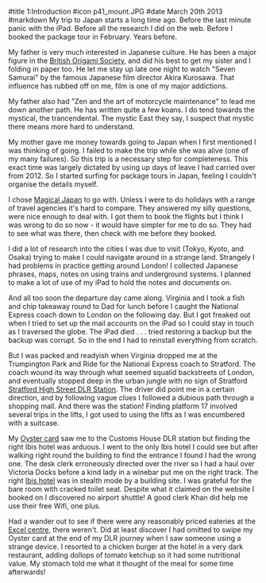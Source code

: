 #title 1:Introduction
#icon p41_mount.JPG
#date March 20th 2013
#markdown
My trip to Japan starts a long time ago.  Before the last minute
panic with the iPad.  Before all the research I did on the
web.  Before I booked the package tour in February.  Years before.

My father is very much interested in Japanese culture.  He
has been a major figure in the [British Origami Society](https://www.britishorigami.info), and did his best
to get my sister and I folding in paper too.  He let me stay up
late one night to watch "Seven Samurai" by the famous Japanese film
director Akira Kurosawa.  That influence has rubbed off on me, film
is one of my major addictions.

My father also had "Zen and the art of motorcycle maintenance" to
lead me down another path.  He has written quite a few koans.  I do
tend towards the mystical, the trancendental.  The mystic East they
say, I suspect that mystic there means more hard to understand.

My mother gave me money towards going to Japan when I first
mentioned I was thinking of going.  I failed to make the
trip while she was alive (one of my many failures).  So this trip
is a necessary step for completeness.  This exact time was
largely dictated by using up days of leave I had carried over from
2012.  So I started surfing for package tours in Japan, feeling
I couldn't organise the details myself.

I chose [Magical Japan](https://www.magicalexplorer.co.uk/region/japan) to go with.  Unless I were to do holidays
with a range of travel agencies it's hard to compare.  They
answered my silly questions, were nice enough to deal with.  I
got them to book the flights but I think I was wrong to do so now - it
would have simpler for me to do so.  They had to see what was
there, then check with me before they booked.

I did a lot of research into the cities I was due to visit
(Tokyo, Kyoto, and Osaka) trying to make I could navigate around
in a strange land.  Strangely I had problems in practice getting around London!
I collected Japanese phrases, maps, notes on using trains and
underground systems.  I planned to make a lot of use of my iPad
to hold the notes and documents on.

And all too soon the departure day came along.  Virginia and I took
a fish and chip takeaway round to Dad for lunch before I caught
the National Express coach down to London on the following
day.  But I got freaked out when I tried to set up the mail
accounts on the iPad so I could stay in touch as I traversed the
globe.  The iPad died . . . tried restoring a backup but the
backup was corrupt.  So in the end I had to reinstall everything
from scratch.

But I was packed and readyish when Virginia dropped me at the
Trumpington Park and Ride for the National Express coach to
Stratford.  The coach wound its way through what seemed squalid
backstreets of London, and eventually stopped deep in the urban
jungle with no sign of Stratford [Stratford High Street DLR Station](https://tfl.gov.uk/dlr/stop/940GZZDLSHS/stratford-high-street-dlr-station/).  The driver did
point me in a certain direction, and by following vague clues
I followed a dubious path through a shopping mall.  And there was
the station!  Finding platform 17 involved several trips in the
lifts, I got used to using the lifts as I was encumbered with a
suitcase.

My [Oyster card](https://tfl.gov.uk/fares/how-to-pay-and-where-to-buy-tickets-and-oyster/pay-as-you-go/oyster-pay-as-you-go) saw me to the Customs House DLR station but
finding the right Ibis hotel was arduous.  I went to the only
Ibis hotel I could see but after walking right round the building
to find the entrance I found I had the wrong one.  The desk
clerk erroneously directed over the river so I had a haul
over Victoria Docks before a kind lady in a winebar put me on
the right track.  The right [Ibis hotel](https://www.accorhotels.com/gb/hotel-8712-ibis-styles-london-excel/index.shtml#origin=ibis) was in stealth mode
by a building site.  I was grateful for the bare room with
cracked toilet seat.  Despite what it claimed on the website I booked on
I discovered no airport shuttle!  A good clerk Khan did help
me use their free Wifi, one plus.

Had a wander out to see if there were any reasonably priced
eateries at the [Excel centre](https://www.excel.london/), there weren't.  Did at least
discover I had omitted to swipe my Oyster card at the end of my
DLR journey when I saw someone using a strange device.  I resorted
to a chicken burger at the hotel in a very dark restaurant,
adding dollops of tomato ketchup so it had some nutritional
value.  My stomach told me what it thought of the meal for
some time afterwards!
